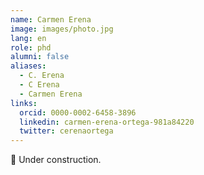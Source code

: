 ```yaml
---
name: Carmen Erena
image: images/photo.jpg
lang: en
role: phd
alumni: false
aliases:
  - C. Erena
  - C Erena
  - Carmen Erena
links:
  orcid: 0000-0002-6458-3896
  linkedin: carmen-erena-ortega-981a84220
  twitter: cerenaortega
---
```


🚧 Under construction.